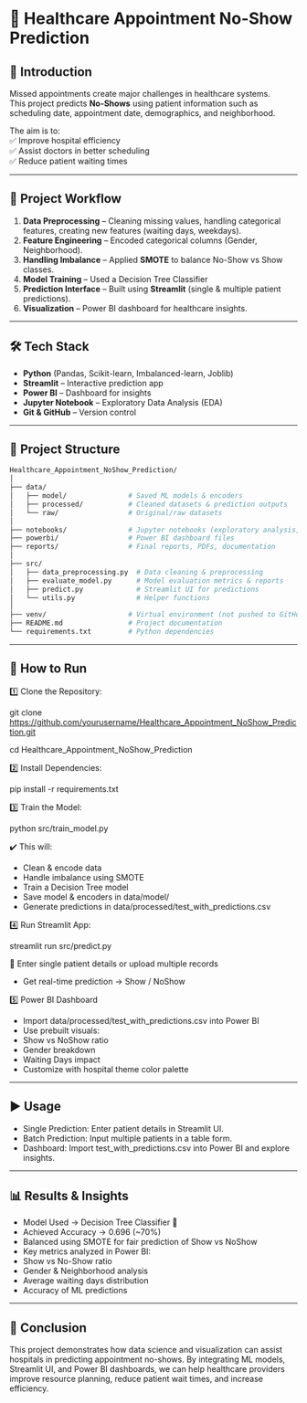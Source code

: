 # 🏥 Healthcare Appointment No-Show Prediction  


## 📌 Introduction  
Missed appointments create major challenges in healthcare systems.  
This project predicts **No-Shows** using patient information such as scheduling date, appointment date, demographics, and neighborhood.  

The aim is to:  
✅ Improve hospital efficiency  
✅ Assist doctors in better scheduling  
✅ Reduce patient waiting times  

---

## 🔄 Project Workflow  

1. **Data Preprocessing** – Cleaning missing values, handling categorical features, creating new features (waiting days, weekdays). 
2. **Feature Engineering** – Encoded categorical columns (Gender, Neighborhood).  
3. **Handling Imbalance** – Applied **SMOTE** to balance No-Show vs Show classes.  
4. **Model Training** – Used a Decision Tree Classifier  
5. **Prediction Interface** – Built using **Streamlit** (single & multiple patient predictions).  
6. **Visualization** – Power BI dashboard for healthcare insights.  

---

## 🛠 Tech Stack  

- **Python** (Pandas, Scikit-learn, Imbalanced-learn, Joblib)  
- **Streamlit** – Interactive prediction app  
- **Power BI** – Dashboard for insights  
- **Jupyter Notebook** – Exploratory Data Analysis (EDA)  
- **Git & GitHub** – Version control  


---

## 📂 Project Structure  

```bash
Healthcare_Appointment_NoShow_Prediction/
│
├── data/
│   ├── model/               # Saved ML models & encoders
│   ├── processed/           # Cleaned datasets & prediction outputs
│   └── raw/                 # Original/raw datasets
│
├── notebooks/               # Jupyter notebooks (exploratory analysis, experiments)
├── powerbi/                 # Power BI dashboard files
├── reports/                 # Final reports, PDFs, documentation
│
├── src/
│   ├── data_preprocessing.py  # Data cleaning & preprocessing
│   ├── evaluate_model.py      # Model evaluation metrics & reports
│   ├── predict.py             # Streamlit UI for predictions
│   └── utils.py               # Helper functions
│
├── venv/                    # Virtual environment (not pushed to GitHub, add to .gitignore)
├── README.md                # Project documentation
└── requirements.txt         # Python dependencies
```
---

## 🚀 How to Run
1️⃣ Clone the Repository: 

git clone https://github.com/yourusername/Healthcare_Appointment_NoShow_Prediction.git

cd Healthcare_Appointment_NoShow_Prediction

2️⃣ Install Dependencies:

pip install -r requirements.txt

3️⃣ Train the Model:

python src/train_model.py


✔️ This will:
- Clean & encode data
- Handle imbalance using SMOTE
- Train a Decision Tree model
- Save model & encoders in data/model/
- Generate predictions in data/processed/test_with_predictions.csv

4️⃣ Run Streamlit App:

streamlit run src/predict.py

🧍 Enter single patient details or upload multiple records
-  Get real-time prediction → Show / NoShow

5️⃣ Power BI Dashboard
- Import data/processed/test_with_predictions.csv into Power BI
- Use prebuilt visuals:
- Show vs NoShow ratio
- Gender breakdown
- Waiting Days impact
- Customize with hospital theme color palette

---

## ▶️ Usage

- Single Prediction: Enter patient details in Streamlit UI.
- Batch Prediction: Input multiple patients in a table form.
- Dashboard: Import test_with_predictions.csv into Power BI and explore insights.

---


## 📊 Results & Insights
- Model Used → Decision Tree Classifier 🌳
- Achieved Accuracy → 0.696 (~70%)
- Balanced using SMOTE for fair prediction of Show vs NoShow
- Key metrics analyzed in Power BI:
- Show vs No-Show ratio
- Gender & Neighborhood analysis
- Average waiting days distribution
- Accuracy of ML predictions

---

## 🏁 Conclusion

This project demonstrates how data science and visualization can assist hospitals in predicting appointment no-shows.
By integrating ML models, Streamlit UI, and Power BI dashboards, we can help healthcare providers improve resource planning, reduce patient wait times, and increase efficiency.

